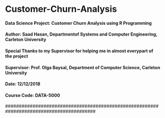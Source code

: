 # Customer-Churn-Analysis
#### Data Science Project: Customer Churn Analysis using R Programming
#### Author: Saad Hasan, Departmentof Systems and Computer Engineering, Carleton University
#### Special Thanks to my Supervisor for helping me in almost everypart of the project
#### Supervisor: Prof. Olga Baysal, Department of Computer Science, Carleton University
#### Date: 12/12/2018
#### Course Code: DATA-5000
#########################################################################################

